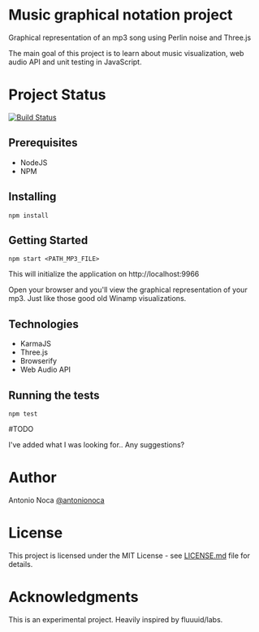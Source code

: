 # Music graphical notation project

Graphical representation of an mp3 song using Perlin noise and Three.js

The main goal of this project is to learn about music visualization,
web audio API and unit testing in JavaScript.   

# Project Status

[![Build Status](https://travis-ci.org/antonionoca/music-graphical-notation-js.svg?branch=master)](https://travis-ci.org/antonionoca/music-graphical-notation-js)

## Prerequisites

- NodeJS
- NPM

## Installing

```
npm install
```

## Getting Started

```
npm start <PATH_MP3_FILE>
```

This will initialize the application on http://localhost:9966

Open your browser and you'll view the graphical representation of your mp3.
Just like those good old Winamp visualizations.

## Technologies

- KarmaJS
- Three.js
- Browserify
- Web Audio API

## Running the tests

```
npm test
```

#TODO

I've added what I was looking for..
Any suggestions?

# Author

Antonio Noca
[@antonionoca](http://twitter.com/antonionoca)

# License

This project is licensed under the MIT License - see [LICENSE.md](LICENSE.md) file for details.

# Acknowledgments

This is an experimental project.
Heavily inspired by fluuuid/labs.
